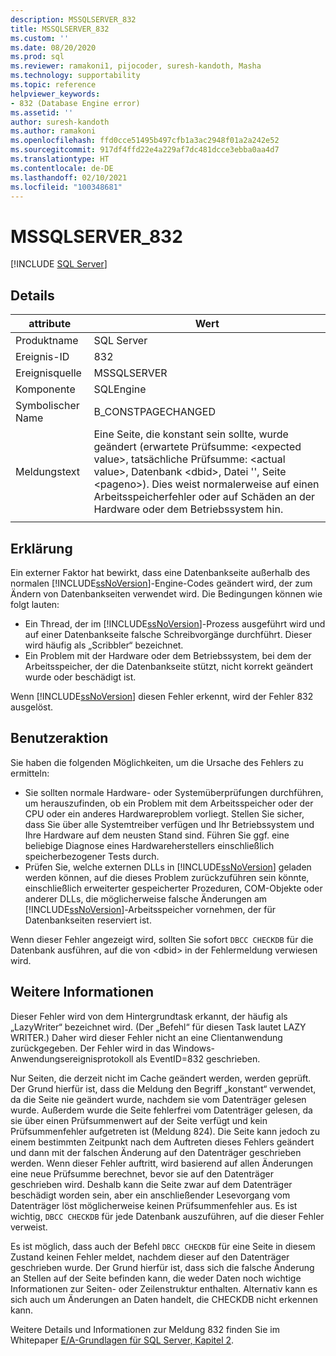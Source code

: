 ```yaml
---
description: MSSQLSERVER_832
title: MSSQLSERVER_832
ms.custom: ''
ms.date: 08/20/2020
ms.prod: sql
ms.reviewer: ramakoni1, pijocoder, suresh-kandoth, Masha
ms.technology: supportability
ms.topic: reference
helpviewer_keywords:
- 832 (Database Engine error)
ms.assetid: ''
author: suresh-kandoth
ms.author: ramakoni
ms.openlocfilehash: ffd0cce51495b497cfb1a3ac2948f01a2a242e52
ms.sourcegitcommit: 917df4ffd22e4a229af7dc481dcce3ebba0aa4d7
ms.translationtype: HT
ms.contentlocale: de-DE
ms.lasthandoff: 02/10/2021
ms.locfileid: "100348681"
---
```

# <a name="mssqlserver_832"></a>MSSQLSERVER_832
 [!INCLUDE [SQL Server](../../includes/applies-to-version/sqlserver.md)]

## <a name="details"></a>Details

|attribute|Wert|
|---|---|
|Produktname|SQL Server|
|Ereignis-ID|832|
|Ereignisquelle|MSSQLSERVER|
|Komponente|SQLEngine|
|Symbolischer Name|B_CONSTPAGECHANGED|
|Meldungstext|Eine Seite, die konstant sein sollte, wurde geändert (erwartete Prüfsumme: \<expected value>, tatsächliche Prüfsumme: \<actual value>, Datenbank \<dbid>, Datei \'<filename>', Seite \<pageno>). Dies weist normalerweise auf einen Arbeitsspeicherfehler oder auf Schäden an der Hardware oder dem Betriebssystem hin.|
||

## <a name="explanation"></a>Erklärung

Ein externer Faktor hat bewirkt, dass eine Datenbankseite außerhalb des normalen [!INCLUDE[ssNoVersion](../../includes/ssnoversion-md.md)]-Engine-Codes geändert wird, der zum Ändern von Datenbankseiten verwendet wird.  Die Bedingungen können wie folgt lauten:  

- Ein Thread, der im [!INCLUDE[ssNoVersion](../../includes/ssnoversion-md.md)]-Prozess ausgeführt wird und auf einer Datenbankseite falsche Schreibvorgänge durchführt. Dieser wird häufig als „Scribbler“ bezeichnet.
- Ein Problem mit der Hardware oder dem Betriebssystem, bei dem der Arbeitsspeicher, der die Datenbankseite stützt, nicht korrekt geändert wurde oder beschädigt ist.  

Wenn [!INCLUDE[ssNoVersion](../../includes/ssnoversion-md.md)] diesen Fehler erkennt, wird der Fehler 832 ausgelöst.

## <a name="user-action"></a>Benutzeraktion

Sie haben die folgenden Möglichkeiten, um die Ursache des Fehlers zu ermitteln:

- Sie sollten normale Hardware- oder Systemüberprüfungen durchführen, um herauszufinden, ob ein Problem mit dem Arbeitsspeicher oder der CPU oder ein anderes Hardwareproblem vorliegt. Stellen Sie sicher, dass Sie über alle Systemtreiber verfügen und Ihr Betriebssystem und Ihre Hardware auf dem neusten Stand sind. Führen Sie ggf. eine beliebige Diagnose eines Hardwareherstellers einschließlich speicherbezogener Tests durch.
- Prüfen Sie, welche externen DLLs in [!INCLUDE[ssNoVersion](../../includes/ssnoversion-md.md)] geladen werden können, auf die dieses Problem zurückzuführen sein könnte, einschließlich erweiterter gespeicherter Prozeduren, COM-Objekte oder anderer DLLs, die möglicherweise falsche Änderungen am [!INCLUDE[ssNoVersion](../../includes/ssnoversion-md.md)]-Arbeitsspeicher vornehmen, der für Datenbankseiten reserviert ist.  

Wenn dieser Fehler angezeigt wird, sollten Sie sofort `DBCC CHECKDB` für die Datenbank ausführen, auf die von \<dbid> in der Fehlermeldung verwiesen wird.

## <a name="more-information"></a>Weitere Informationen

Dieser Fehler wird von dem Hintergrundtask erkannt, der häufig als „LazyWriter“ bezeichnet wird. (Der „Befehl“ für diesen Task lautet LAZY WRITER.) Daher wird dieser Fehler nicht an eine Clientanwendung zurückgegeben. Der Fehler wird in das Windows-Anwendungsereignisprotokoll als EventID=832 geschrieben.  

Nur Seiten, die derzeit nicht im Cache geändert werden, werden geprüft. Der Grund hierfür ist, dass die Meldung den Begriff „konstant“ verwendet, da die Seite nie geändert wurde, nachdem sie vom Datenträger gelesen wurde. Außerdem wurde die Seite fehlerfrei vom Datenträger gelesen, da sie über einen Prüfsummenwert auf der Seite verfügt und kein Prüfsummenfehler aufgetreten ist (Meldung 824). Die Seite kann jedoch zu einem bestimmten Zeitpunkt nach dem Auftreten dieses Fehlers geändert und dann mit der falschen Änderung auf den Datenträger geschrieben werden. Wenn dieser Fehler auftritt, wird basierend auf allen Änderungen eine neue Prüfsumme berechnet, bevor sie auf den Datenträger geschrieben wird. Deshalb kann die Seite zwar auf dem Datenträger beschädigt worden sein, aber ein anschließender Lesevorgang vom Datenträger löst möglicherweise keinen Prüfsummenfehler aus. Es ist wichtig, `DBCC CHECKDB` für jede Datenbank auszuführen, auf die dieser Fehler verweist.  

Es ist möglich, dass auch der Befehl `DBCC CHECKDB` für eine Seite in diesem Zustand keinen Fehler meldet, nachdem dieser auf den Datenträger geschrieben wurde. Der Grund hierfür ist, dass sich die falsche Änderung an Stellen auf der Seite befinden kann, die weder Daten noch wichtige Informationen zur Seiten- oder Zeilenstruktur enthalten. Alternativ kann es sich auch um Änderungen an Daten handelt, die CHECKDB nicht erkennen kann.  

Weitere Details und Informationen zur Meldung 832 finden Sie im Whitepaper [E/A-Grundlagen für SQL Server, Kapitel 2](/previous-versions/sql/sql-server-2005/administrator/cc917726(v=technet.10)).